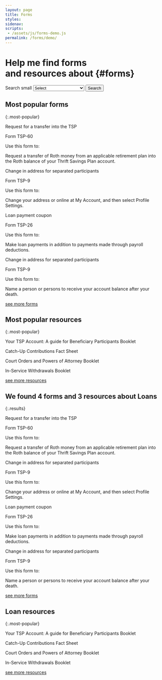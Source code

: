 ```yaml
---
layout: page
title: Forms
styles:
sidenav:
scripts:
 - /assets/js/forms-demo.js
permalink: /forms/demo/
---
```


# Help me find forms <br>and resources about {#forms}

<!-- SEARCH FORMS -->
<section id="search-forms">
<div class="usa-grid-full">
  <div class="usa-width-one-half">
    <div role="search">
    <form class="usa-search usa-search-big">
      <label class="usa-sr-only" for="search-field-big">Search small</label>
      <!-- <input id="search-field-small" type="search" name="search"> -->
        <!-- Dropdown -->
        <select id="search-field-big" type="search" name="search" onchange="myFunction()">
        <option value='0'>Select</option>
        <option value='1'>Address/Name Change</option>
        <option value='2'>Beneficiary Participants</option>
        <option value='3'>Contributions</option>
        <option value='4'>Death Benefits</option>
        <option value='5'>General Information</option>
        <option value='6'>Legal Documents</option>
        <option value='7'>Loans</option>
        <option value='8'>Transfers and Rollovers</option>
        <option value='9'>Withdrawals</option>
        </select>
      <button type="submit">
        <span class="usa-sr-only">Search</span>
      </button>
    </form>
    </div>
  </div>
  <div class="usa-width-one-half"></div>
</div>
</section> <!-- // end #search-forms -->

<!-- ## Most popular forms
{:.forms} -->
<div id="popular-demo">
<section id="popular-forms" markdown="1">

## Most popular forms
{:.most-popular}

<div class="usa-grid-full">
  <div class="usa-width-one-half">
    <div class="item-frame">
      <div class="top">
      <p class="form-title">Request for a transfer into the TSP</p>
      <p class="form-number">Form TSP-60</p>
      </div>
      <div class="form-description">
      <p>Use this form to:</p>
      <p>Request a transfer of Roth money from an applicable retirement plan into the Roth balance of your Thrift Savings Plan account.</p>
      </div>
    </div> <!-- end .item-frame -->
  </div> <!-- end .usa-width-one-half -->
  <div class="usa-width-one-half">
    <div class="item-frame">
      <div class="top">
      <p class="form-title">Change in address for separated participants</p>
      <p class="form-number">Form TSP-9</p>
      </div>
    <div class="form-description">
      <p>Use this form to:</p>
      <p>Change your address or online at My Account, and then select Profile Settings.</p>
    </div>
    </div> <!-- end .item-frame -->
  </div> <!-- end .usa-width-one-half -->
</div>
<div class="usa-grid-full">
  <div class="usa-width-one-half">
    <div class="item-frame">
      <div class="top">
      <p class="form-title">Loan payment coupon</p>
      <p class="form-number">Form TSP-26</p>
      </div>
      <div class="form-description">
      <p>Use this form to:</p>
      <p>Make loan payments in addition to payments made through payroll deductions.</p>
      </div>
    </div> <!-- end .item-frame -->
  </div> <!-- end .usa-width-one-half -->
  <div class="usa-width-one-half">
    <div class="item-frame">
      <div class="top">
      <p class="form-title">Change in address for separated participants</p>
      <p class="form-number">Form TSP-9</p>
      </div>
    <div class="form-description">
      <p>Use this form to:</p>
      <p>Name a person or persons to receive your account balance after your death.</p>
    </div>
    </div> <!-- end .item-frame -->
  </div> <!-- end .usa-width-one-half -->
</div>
<!-- IF forms returned for selected TOPIC is greater than 4, display SEE MORE FORMS -->
<div class="see-more"><span><a href="javascript:void(0)">see more forms</a></span></div>
</section> <!-- end section#returned-forms -->

<section id="popular-resources" markdown="1">

## Most popular resources
{:.most-popular}
<!-- Row 1 -->
<div class="usa-grid-full">
  <div class="usa-width-one-half">
    <div class="item-frame">
      <div class="top">
      <i class="fas fa-book"></i>
      </div>
      <div class="resource-title">
      <p>Your TSP Account: A guide for Beneficiary Participants Booklet</p>
      </div>
    </div> <!-- end .item-frame -->
  </div> <!-- end .usa-width-one-half -->
  <div class="usa-width-one-half">
    <div class="item-frame">
      <div class="top">
      <i class="fal fa-sticky-note"></i>
      </div>
      <div class="resource-title">
      <p>Catch-Up Contributions Fact Sheet</p>
      </div>
    </div> <!-- end .item-frame -->
  </div> <!-- end .usa-width-one-half -->
</div>
<!-- Row 2 -->
<div class="usa-grid-full">
  <div class="usa-width-one-half">
    <div class="item-frame">
      <div class="top">
      <i class="fas fa-book"></i>
      </div>
      <div class="resource-title">
      <p>Court Orders and Powers of Attorney Booklet</p>
      </div>
    </div> <!-- end .item-frame -->
  </div> <!-- end .usa-width-one-half -->
  <div class="usa-width-one-half">
    <div class="item-frame">
      <div class="top">
      <i class="fas fa-book"></i>
      </div>
      <div class="resource-title">
      <p>In-Service Withdrawals Booklet</p>
      </div>
    </div> <!-- end .item-frame -->
  </div> <!-- end .usa-width-one-half -->
</div>
<!-- IF forms returned for selected TOPIC is greater than 4, display SEE MORE FORMS -->
<div class="see-more"><span><a href="javascript:void(0)">see more resources</a></span></div>

</section>
</div>

<!-- RETURNED -->
<div id="returned-demo" class="fadeOut">
<section id="returned-forms" markdown="1">

## We found **4** forms and **3** resources about **Loans**
{:.results}

<div class="usa-grid-full">
  <div class="usa-width-one-half">
    <div class="item-frame">
      <div class="top">
      <p class="form-title">Request for a transfer into the TSP</p>
      <p class="form-number">Form TSP-60</p>
      </div>
      <div class="form-description">
      <p>Use this form to:</p>
      <p>Request a transfer of Roth money from an applicable retirement plan into the Roth balance of your Thrift Savings Plan account.</p>
      </div>
    </div> <!-- end .item-frame -->
  </div> <!-- end .usa-width-one-half -->
  <div class="usa-width-one-half">
    <div class="item-frame">
      <div class="top">
      <p class="form-title">Change in address for separated participants</p>
      <p class="form-number">Form TSP-9</p>
      </div>
    <div class="form-description">
      <p>Use this form to:</p>
      <p>Change your address or online at My Account, and then select Profile Settings.</p>
    </div>
    </div> <!-- end .item-frame -->
  </div> <!-- end .usa-width-one-half -->
</div>
<div class="usa-grid-full">
  <div class="usa-width-one-half">
    <div class="item-frame">
      <div class="top">
      <p class="form-title">Loan payment coupon</p>
      <p class="form-number">Form TSP-26</p>
      </div>
      <div class="form-description">
      <p>Use this form to:</p>
      <p>Make loan payments in addition to payments made through payroll deductions.</p>
      </div>
    </div> <!-- end .item-frame -->
  </div> <!-- end .usa-width-one-half -->
  <div class="usa-width-one-half">
    <div class="item-frame">
      <div class="top">
      <p class="form-title">Change in address for separated participants</p>
      <p class="form-number">Form TSP-9</p>
      </div>
    <div class="form-description">
      <p>Use this form to:</p>
      <p>Name a person or persons to receive your account balance after your death.</p>
    </div>
    </div> <!-- end .item-frame -->
  </div> <!-- end .usa-width-one-half -->
</div>
<!-- IF forms returned for selected TOPIC is greater than 4, display SEE MORE FORMS -->
<div class="see-more"><span><a href="javascript:void(0)">see more forms</a></span></div>
</section>
<section id="returned-resources" markdown="1">

## Loan resources
{:.most-popular}
<!-- Row 1 -->
<div class="usa-grid-full">
  <div class="usa-width-one-half">
    <div class="item-frame">
      <div class="top">
      <i class="fas fa-book"></i>
      </div>
      <div class="resource-title">
      <p>Your TSP Account: A guide for Beneficiary Participants Booklet</p>
      </div>
    </div> <!-- end .item-frame -->
  </div> <!-- end .usa-width-one-half -->
  <div class="usa-width-one-half">
    <div class="item-frame">
      <div class="top">
      <i class="fal fa-sticky-note"></i>
      </div>
      <div class="resource-title">
      <p>Catch-Up Contributions Fact Sheet</p>
      </div>
    </div> <!-- end .item-frame -->
  </div> <!-- end .usa-width-one-half -->
</div>
<!-- Row 2 -->
<div class="usa-grid-full">
  <div class="usa-width-one-half">
    <div class="item-frame">
      <div class="top">
      <i class="fas fa-book"></i>
      </div>
      <div class="resource-title">
      <p>Court Orders and Powers of Attorney Booklet</p>
      </div>
    </div> <!-- end .item-frame -->
  </div> <!-- end .usa-width-one-half -->
  <div class="usa-width-one-half">
    <div class="item-frame">
      <div class="top">
      <i class="fas fa-book"></i>
      </div>
      <div class="resource-title">
      <p>In-Service Withdrawals Booklet</p>
      </div>
    </div> <!-- end .item-frame -->
  </div> <!-- end .usa-width-one-half -->
</div>
<!-- IF forms returned for selected TOPIC is greater than 4, display SEE MORE FORMS -->
<div class="see-more"><span><a href="javascript:void(0)">see more resources</a></span></div>

</section>
</div>
